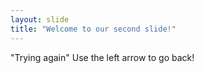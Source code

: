 ```yaml
---
layout: slide
title: "Welcome to our second slide!"
---
```

"Trying again"
Use the left arrow to go back!
